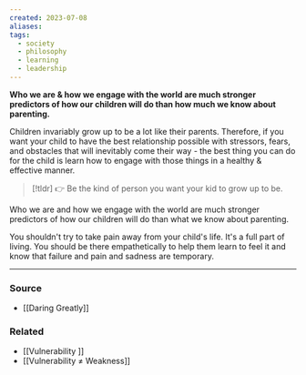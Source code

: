 ```yaml
---
created: 2023-07-08
aliases: 
tags:
  - society
  - philosophy
  - learning
  - leadership
---
```

**Who we are & how we engage with the world are much stronger predictors of how our children will do than how much we know about parenting.**

Children invariably grow up to be a lot like their parents. Therefore, if you want your child to have the best relationship possible with stressors, fears, and obstacles that will inevitably come their way - the best thing you can do for the child is learn how to engage with those things in a healthy & effective manner. 

> [!tldr] 👉 Be the kind of person you want your kid to grow up to be.

Who we are and how we engage with the world are much stronger predictors of how our children will do than what we know about parenting.

You shouldn't try to take pain away from your child's life. It's a full part of living. You should be there empathetically to help them learn to feel it and know that failure and pain and sadness are temporary.

****
### Source
- [[Daring Greatly]]

### Related
- [[Vulnerability ]] 
- [[Vulnerability ≠ Weakness]]